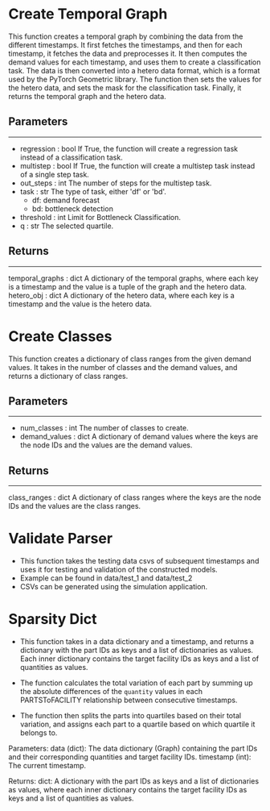 # Create Temporal Graph
This function creates a temporal graph by combining the data from the different timestamps.
It first fetches the timestamps, and then for each timestamp, it fetches the data and preprocesses it.
It then computes the demand values for each timestamp, and uses them to create a classification task.
The data is then converted into a hetero data format, which is a format used by the PyTorch Geometric library.
The function then sets the values for the hetero data, and sets the mask for the classification task.
Finally, it returns the temporal graph and the hetero data.

## Parameters
--------------
- regression : bool
    If True, the function will create a regression task instead of a classification task.
- multistep : bool
    If True, the function will create a multistep task instead of a single step task.
- out_steps : int
    The number of steps for the multistep task.
- task : str
    The type of task, either 'df' or 'bd'.
    - df: demand forecast
    - bd: bottleneck detection
- threshold : int
    Limit for Bottleneck Classification.
- q : str
    The selected quartile.

## Returns
-----------
temporal_graphs : dict
    A dictionary of the temporal graphs, where each key is a timestamp and the value is a tuple of the graph and the hetero data.
hetero_obj : dict
    A dictionary of the hetero data, where each key is a timestamp and the value is the hetero data.


# Create Classes
This function creates a dictionary of class ranges from the given demand values.
It takes in the number of classes and the demand values, and returns a dictionary of class ranges.

## Parameters
--------------
- num_classes : int
    The number of classes to create.
- demand_values : dict
    A dictionary of demand values where the keys are the node IDs and the values are the demand values.

## Returns
-----------
class_ranges : dict
    A dictionary of class ranges where the keys are the node IDs and the values are the class ranges.

# Validate Parser
- This function takes the testing data csvs of subsequent timestamps and uses it for testing and validation of the constructed models.
- Example can be found in data/test_1 and data/test_2
- CSVs can be generated using the simulation application.


# Sparsity Dict
- This function takes in a data dictionary and a timestamp, and returns a dictionary
with the part IDs as keys and a list of dictionaries as values. Each inner dictionary
contains the target facility IDs as keys and a list of quantities as values.

- The function calculates the total variation of each part by summing up the absolute
differences of the `quantity` values in each PARTSToFACILITY relationship between consecutive timestamps.

- The function then splits the parts into quartiles based on their total variation, and
assigns each part to a quartile based on which quartile it belongs to.

Parameters:
    data (dict): The data dictionary (Graph) containing the part IDs and their corresponding
        quantities and target facility IDs.
    timestamp (int): The current timestamp.

Returns:
    dict: A dictionary with the part IDs as keys and a list of dictionaries as values,
        where each inner dictionary contains the target facility IDs as keys and a list of
        quantities as values.